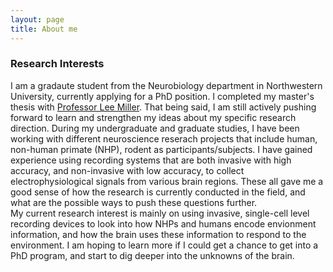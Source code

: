 ```yaml
---
layout: page
title: About me
---
```


### Research Interests

I am a gradaute student from the Neurobiology department in Northwestern University, currently applying for a PhD position. I completed my master's thesis with [Professor Lee Miller][lee-lab].
That being said, I am still actively pushing forward to learn and strengthen my ideas about my specific research direction. During my undergraduate and graduate studies, I have been working with different neuroscience reserach projects that include human, non-human primate (NHP), rodent as participants/subjects. I have gained experience using recording systems that are both invasive with high accuracy, and non-invasive with low accuracy, to collect electrophysiological signals from various brain regions. These all gave me a good sense of how the research is currently conducted in the field, and what are the possible ways to push these questions further.  
My current research interest is mainly on using invasive, single-cell level recording devices to look into how NHPs and humans encode envionment information, and how the brain uses these information to respond to the environment. I am hoping to learn more if I could get a chance to get into a PhD program, and start to dig deeper into the unknowns of the brain. 




[lee-lab]: https://www.millerlimblab.com/
